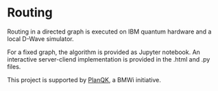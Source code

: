 # Routing
Routing in a directed graph is executed on IBM quantum hardware and a local D-Wave simulator.

For a fixed graph, the algorithm is provided as Jupyter notebook. An interactive server-cliend implementation is provided in the .html and .py files.

This project is supported by [PlanQK](https://planqk.de/), a BMWi initiative.
